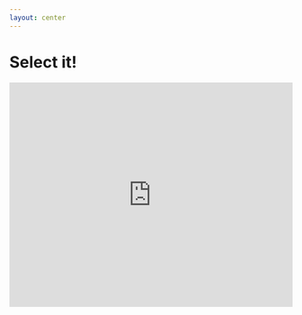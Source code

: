 ```yaml
---
layout: center
---
```



# Select it!

<iframe src="https://www.linkedin.com/embed/feed/update/urn:li:share:7314269478815481856?collapsed=1" height="399" width="504" frameborder="0" allowfullscreen="" title="Embedded post"></iframe>
